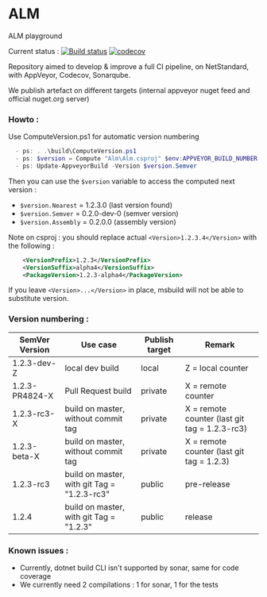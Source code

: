 # ALM
ALM playground

Current status	: [![Build status](https://ci.appveyor.com/api/projects/status/97fbbqh8gv7wdmjh?svg=true)](https://ci.appveyor.com/project/Raph/alm)
[![codecov](https://codecov.io/gh/rducom/ALM/branch/master/graph/badge.svg)](https://codecov.io/gh/rducom/ALM)

Repository aimed to develop & improve a full CI pipeline, on NetStandard, with AppVeyor, Codecov, Sonarqube.

We publish artefact on different targets (internal appveyor nuget feed and official nuget.org server)



### Howto :

Use ComputeVersion.ps1 for automatic version numbering
```PowerShell
  - ps: . .\build\ComputeVersion.ps1
  - ps: $version = Compute "Alm\Alm.csproj" $env:APPVEYOR_BUILD_NUMBER ([System.Convert]::ToBoolean($env:APPVEYOR_REPO_TAG)) $env:APPVEYOR_PULL_REQUEST_NUMBER
  - ps: Update-AppveyorBuild -Version $version.Semver
```

Then you can use the `$version` variable to access the computed next version :

- `$version.Nearest`	=  1.2.3.0		(last version found)
- `$version.Semver`	=  0.2.0-dev-0	(semver version)
- `$version.Assembly`	=  0.2.0.0		(assembly version)

Note on csproj : you should replace actual ```<Version>1.2.3.4</Version>``` with the following :

```Xml
	<VersionPrefix>1.2.3</VersionPrefix>
	<VersionSuffix>alpha4</VersionSuffix>
	<PackageVersion>1.2.3-alpha4</PackageVersion>
```

If you leave ```<Version>...</Version>``` in place, msbuild will not be able to substitute version.

### Version numbering :

|SemVer Version			|Use case								|Publish target	|Remark
|-------------------|-------------------------------------------|---------------|------
| 1.2.3-dev-Z		|local dev build 							| local			|Z = local counter
| 1.2.3-PR4824-X	|Pull Request build 						| private		|X = remote counter
| 1.2.3-rc3-X		|build on master, without commit tag		| private		|X = remote counter (last git tag = 1.2.3-rc3)
| 1.2.3-beta-X		|build on master, without commit tag 		| private		|X = remote counter (last git tag = 1.2.3)
| 1.2.3-rc3			|build on master, with git Tag = "1.2.3-rc3"| public		|pre-release
| 1.2.4				|build on master, with git Tag = "1.2.3" 	| public		|release

### Known issues :

- Currently, dotnet build CLI isn't supported by sonar, same for code coverage
- We currently need 2 compilations : 1 for sonar, 1 for the tests